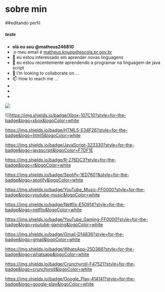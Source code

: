 # sobre min

##editando perfil
##### teste

- **olá eu sou @matheus246810**
- :o meu email é matheus.knupp@escola.pr.gov.br
- 👀 eu estou interessado em aprender novas linguagens
- 🌱 eu estou recentemente aprendendo a programar na linguagem de java script
- 💞️ I’m looking to collaborate on ...
- 📫 How to reach me ...
- 
- [](https://img.shields.io/badge/Scratch-4D97FF?style=for-the-badge&logo=Scratch&logoColor=white)
- [](https://img.shields.io/badge/JavaScript-323330?style=for-the-badge&logo=javascript&logoColor=F7DF1E)

![](https://img.shields.io/badge/PlayStation-003791?style=for-the-badge&logo=playstation&logoColor=white)

![]https://img.shields.io/badge/Xbox-107C10?style=for-the-badge&logo=xbox&logoColor=white

https://img.shields.io/badge/HTML5-E34F26?style=for-the-badge&logo=html5&logoColor=white

https://img.shields.io/badge/JavaScript-323330?style=for-the-badge&logo=javascript&logoColor=F7DF1E

https://img.shields.io/badge/R-276DC3?style=for-the-badge&logo=r&logoColor=white

https://img.shields.io/badge/Spotify-1ED760?&style=for-the-badge&logo=spotify&logoColor=white

https://img.shields.io/badge/YouTube_Music-FF0000?style=for-the-badge&logo=youtube-music&logoColor=white

https://img.shields.io/badge/Netflix-E50914?style=for-the-badge&logo=netflix&logoColor=white

https://img.shields.io/badge/YouTube_Gaming-FF0000?style=for-the-badge&logo=youtube-gaming&logoColor=white

https://img.shields.io/badge/Gmail-D14836?style=for-the-badge&logo=gmail&logoColor=white

https://img.shields.io/badge/WhatsApp-25D366?style=for-the-badge&logo=whatsapp&logoColor=white

https://img.shields.io/badge/Crunchyroll-F47521?style=for-the-badge&logo=crunchyroll&logoColor=white

https://img.shields.io/badge/Google_Play-414141?style=for-the-badge&logo=google-play&logoColor=white
